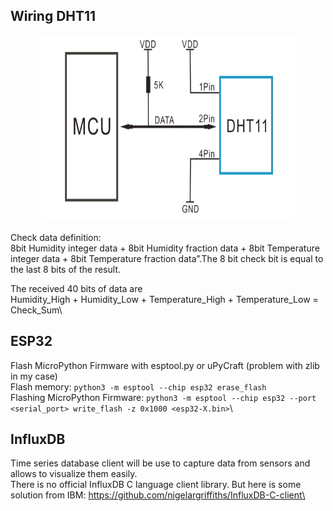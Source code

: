 ## Wiring DHT11
<p align="center"><img width="406" height="298" src="doc/dht11_wiring.png"></p>

Check data definition:\
8bit Humidity integer data + 8bit Humidity fraction data + 8bit Temperature integer data + 8bit Temperature fraction data”.The 8 bit check bit is equal to the last 8 bits of the result.

The received 40 bits of data are\
Humidity_High + Humidity_Low + Temperature_High + Temperature_Low = Check_Sum\


## ESP32
Flash MicroPython Firmware with esptool.py or uPyCraft (problem with zlib in my case)\
Flash memory: `python3 -m esptool --chip esp32 erase_flash`\
Flashing MicroPython Firmware: `python3 -m esptool --chip esp32 --port <serial_port> write_flash -z 0x1000 <esp32-X.bin>`\

## InfluxDB
Time series database client will be use to capture data from sensors and allows to visualize them easily.\
There is no official InfluxDB C language client library. But here is some solution from IBM: https://github.com/nigelargriffiths/InfluxDB-C-client\



